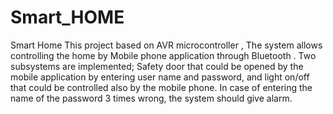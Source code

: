 # Smart_HOME
Smart Home
This project based on AVR microcontroller , The system allows controlling the home by Mobile phone application through Bluetooth .
Two subsystems are implemented; Safety door that could be opened by the mobile application by entering user name and password, and light on/off that could be controlled also by the mobile phone.
In case of entering the name of the password 3 times wrong, the system should give alarm. 
